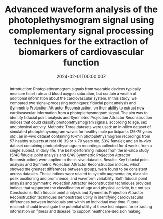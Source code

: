 ---
title: "Advanced waveform analysis of the photoplethysmogram signal using complementary signal processing techniques for the extraction of biomarkers of cardiovascular function"

# Authors
# If you created a profile for a user (e.g. the default `admin` user), write the username (folder name) here 
# and it will be replaced with their full name and linked to their profile.
authors:
- Aristide Jun Wen Mathieu
- Miquel Serna Pascual
- admin
- Maria Volovaya
- Jenny Venton
- Philip J Aston
- Manasi Nandi
- Jordi Alastruey

date: "2024-02-01T00:00:00Z"
doi: "10.1177/20480040231225384"

# Schedule page publish date (NOT publication's date).
publishDate: "2017-01-01T00:00:00Z"

# Publication type.
# Legend: 0 = Uncategorized; 1 = Conference paper; 2 = Journal article;
# 3 = Preprint / Working Paper; 4 = Report; 5 = Book; 6 = Book section;
# 7 = Thesis; 8 = Patent
publication_types: ["2"]

# Publication name and optional abbreviated publication name.
publication: In *JRSM Cardiovascular Disease*
publication_short: In *JRSM Cardiovascular Disease*

abstract: Introduction&#58; Photoplethysmogram signals from wearable devices typically measure heart rate and blood oxygen saturation, but contain a wealth of additional information about the cardiovascular system. In this study, we compared two signal-processing techniques&#58; fiducial point analysis and Symmetric Projection Attractor Reconstruction, on their ability to extract new cardiovascular information from a photoplethysmogram signal. The aim was to identify fiducial point analysis and Symmetric Projection Attractor Reconstruction indices that could classify photoplethysmogram signals, according to age, sex and physical activity. Methods&#58; Three datasets were used&#58; an in-silico dataset of simulated photoplethysmogram waves for healthy male participants (25-75 years old); an in-vivo dataset containing 10-min photoplethysmogram recordings from 57 healthy subjects at rest (18-39 or > 70 years old; 53&#37; female); and an in-vivo dataset containing photoplethysmogram recordings collected for 4 weeks from a single subject, in daily life. The best-performing indices from the in-silico study (5/48 fiducial point analysis and 6/49 Symmetric Projection Attractor Reconstruction) were applied to the in-vivo datasets. Results&#58; Key fiducial point analysis and Symmetric Projection Attractor Reconstruction indices, which showed the greatest differences between groups, were found to be consistent across datasets. These indices were related to systolic augmentation, diastolic peak positioning and prominence, and waveform variability. Both fiducial point analysis and Symmetric Projection Attractor Reconstruction techniques provided indices that supported the classification of age and physical activity, but not sex. Conclusions&#58; Both fiducial point analysis and Symmetric Projection Attractor Reconstruction techniques demonstrated utility in identifying cardiovascular differences between individuals and within an individual over time. Future research should investigate the potential utility of these techniques for extracting information on fitness and disease, to support healthcare-decision making.

# Summary. An optional shortened abstract.
summary: Investigating two photoplethysmogram (PPG) signal processing techniques

tags:
- photoplethysmography
- signal processing

# Display this page in the Featured widget?
featured: true

# Custom links (uncomment lines below)
links:

url_pdf: 'https://journals.sagepub.com/doi/epdf/10.1177/20480040231225384'

# Featured image
# To use, add an image named `featured.jpg/png` to your page's folder. 
image:
  caption: 'Image credit: [**A. Mathieu et al.**](https://doi.org/10.1177/20480040231225384) ([CC BY 4.0](https://creativecommons.org/licenses/by/4.0/))'
  focal_point: ""
  preview_only: false

# Associated Projects (optional).
#   Associate this publication with one or more of your projects.
#   Simply enter your project's folder or file name without extension.
#   E.g. `internal-project` references `content/project/internal-project/index.md`.
#   Otherwise, set `projects: []`.
projects:

---